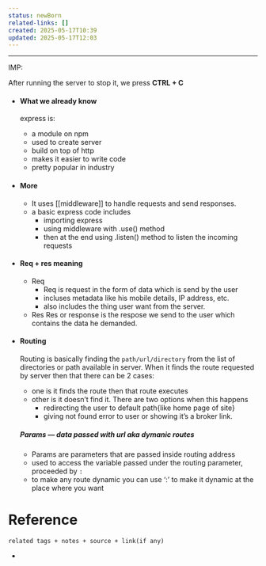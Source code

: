 ```yaml
---
status: newBorn
related-links: []
created: 2025-05-17T10:39
updated: 2025-05-17T12:03
---
```

---

IMP:

After running the server to stop it, we press **CTRL + C**

- #### What we already know
    express is:
    - a module on npm
    - used to create server
    - build on top of http
    - makes it easier to write code
    - pretty popular in industry
- #### More
    - It uses [[middleware]] to handle requests and send responses.
    - a basic express code includes
        - importing express
        - using middleware with .use() method
        - then at the end using .listen() method to listen the incoming requests
- #### Req + res meaning
    - Req
	    - Req is request in the form of data which is send by the user
	    - incluses metadata like his mobile details, IP address, etc.
	    - also includes the thing user want from the server.
    - Res
        Res or response is the respose we send to the user which contains the data he demanded.
- #### Routing
    Routing is basically finding the `path/url/directory` from the list of directories or path available in server. When it finds the route requested by server then that there can be 2 cases:
    - one is it finds the route then that route executes
    - other is it doesn’t find it. There are two options when this happens
        - redirecting the user to default path{like home page of site}
        - giving not found error to user or showing it’s a broker link.

    ##### Params — data passed with url aka dymanic routes
    - Params are parameters that are passed inside routing address
    - used to access the variable passed under the routing parameter, proceeded by `:`
    - to make any route dynamic you can use ‘:’ to make it dynamic at the place where you want


# Reference
`related tags + notes + source + link(if any)`
 

- 